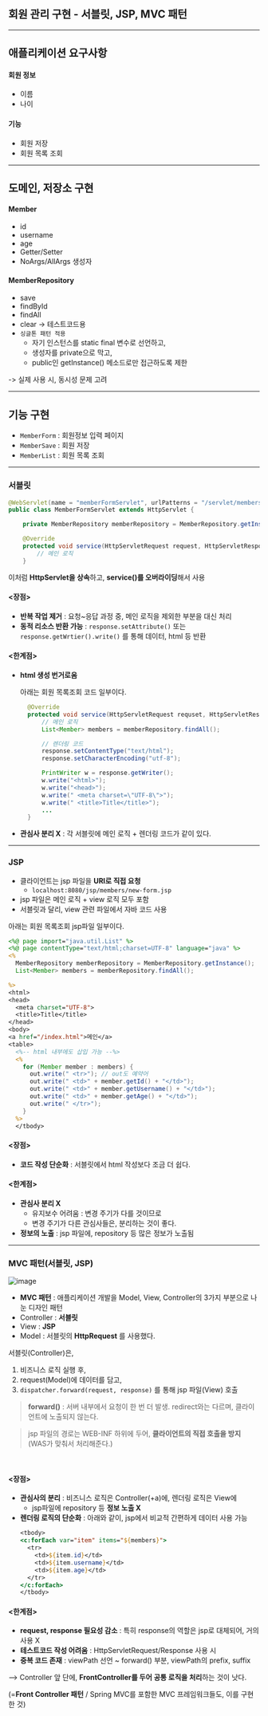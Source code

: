 ## 회원 관리 구현 - 서블릿, JSP, MVC 패턴
---
## 애플리케이션 요구사항
#### 회원 정보
- 이름
- 나이
#### 기능
- 회원 저장
- 회원 목록 조회

---
## 도메인, 저장소 구현

#### Member
- id
- username
- age
- Getter/Setter
- NoArgs/AllArgs 생성자

#### MemberRepository
- save
- findById
- findAll
- clear -> 테스트코드용
- ```싱글톤 패턴 적용```
  - 자기 인스턴스를 static final 변수로 선언하고,
  - 생성자를 private으로 막고,
  - public인 getInstance() 메소드로만 접근하도록 제한

-> 실제 사용 시, 동시성 문제 고려

---
## 기능 구현
- ```MemberForm``` : 회원정보 입력 페이지
- ```MemberSave``` : 회원 저장
- ```MemberList``` : 회원 목록 조회
---

### 서블릿

```java
@WebServlet(name = "memberFormServlet", urlPatterns = "/servlet/members/new-form")
public class MemberFormServlet extends HttpServlet {

    private MemberRepository memberRepository = MemberRepository.getInstance(); // 싱글톤

    @Override
    protected void service(HttpServletRequest request, HttpServletResponse response) throws ServletException, IOException {
        // 메인 로직
    }
```

이처럼 **HttpServlet을 상속**하고, **service()를 오버라이딩**해서 사용

#### <장점>
- **반복 작업 제거** : 요청~응답 과정 중, 메인 로직을 제외한 부분을 대신 처리
- **동적 리소스 반환 가능** : ```response.setAttribute()``` 또는 ```response.getWrtier().write()``` 를 통해 데이터, html 등 반환
#### <한계점>
- **html 생성 번거로움**

  아래는 회원 목록조회 코드 일부이다.
  ```java
    @Override
    protected void service(HttpServletRequest requset, HttpServletResponse response) throws ServletException, IOException {
        // 메인 로직
        List<Member> members = memberRepository.findAll();

        // 렌더링 코드
        response.setContentType("text/html");
        response.setCharacterEncoding("utf-8");

        PrintWriter w = response.getWriter();
        w.write("<html>");
        w.write("<head>");
        w.write(" <meta charset=\"UTF-8\">");
        w.write(" <title>Title</title>");
        ...
    }
  ```
- **관심사 분리 X** : 각 서블릿에 메인 로직 + 렌더링 코드가 같이 있다.
---
### JSP
- 클라이언트는 jsp 파일을 **URI로 직접 요청**
  - ```localhost:8080/jsp/members/new-form.jsp```
- jsp 파일은 메인 로직 + view 로직 모두 포함
- 서블릿과 달리, view 관련 파일에서 자바 코드 사용

아래는 회원 목록조회 jsp파일 일부이다.
```jsp
<%@ page import="java.util.List" %>
<%@ page contentType="text/html;charset=UTF-8" language="java" %>
<%
  MemberRepository memberRepository = MemberRepository.getInstance();
  List<Member> members = memberRepository.findAll();

%>
<html>
<head>
  <meta charset="UTF-8">
  <title>Title</title>
</head>
<body>
<a href="/index.html">메인</a>
<table>
  <%-- html 내부에도 삽입 가능 --%>
  <%
    for (Member member : members) {
      out.write(" <tr>"); // out도 예약어
      out.write(" <td>" + member.getId() + "</td>");
      out.write(" <td>" + member.getUsername() + "</td>");
      out.write(" <td>" + member.getAge() + "</td>");
      out.write(" </tr>");
    }
  %>
  </tbody>
```

#### <장점>
- **코드 작성 단순화** : 서블릿에서 html 작성보다 조금 더 쉽다.
#### <한계점>
- **관심사 분리 X**
  - 유지보수 어려움 : 변경 주기가 다를 것이므로
  - 변경 주기가 다른 관심사들은, 분리하는 것이 좋다.
- **정보의 노출** : jsp 파일에, repository 등 많은 정보가 노출됨

---
### MVC 패턴(서블릿, JSP)
![image](https://github.com/EhighG/23-5-Spring/assets/71206505/dbc39012-e1f8-412d-980d-3c48a28fd986)
- **MVC 패턴** : 애플리케이션 개발을 Model, View, Controller의 3가지 부분으로 나눈 디자인 패턴
- Controller : **서블릿**
- View : **JSP**
- Model : 서블릿의 **HttpRequest**
를 사용했다.

서블릿(Controller)은,
1. 비즈니스 로직 실행 후,
2. request(Model)에 데이터를 담고,
3. ```dispatcher.forward(request, response)``` 를 통해 jsp 파일(View) 호출
> **forward()** : 서버 내부에서 요청이 한 번 더 발생. redirect와는 다르며, 클라이언트에 노출되지 않는다.

> jsp 파일의 경로는 WEB-INF 하위에 두어, **클라이언트의 직접 호출을 방지** (WAS가 맞춰서 처리해준다.)
<br>

#### <장점>
- **관심사의 분리** : 비즈니스 로직은 Controller(+a)에, 렌더링 로직은 View에
  - jsp파일에 repository 등 **정보 노출 X**
- **렌더링 로직의 단순화** : 아래와 같이, jsp에서 비교적 간편하게 데이터 사용 가능
  ```jsp
  <tbody>
  <c:forEach var="item" items="${members}">
    <tr>
      <td>${item.id}</td>
      <td>${item.username}</td>
      <td>${item.age}</td>
    </tr>
  </c:forEach>
  </tbody>
  ```
#### <한계점>
- **request, response 필요성 감소** : 특히 response의 역할은 jsp로 대체되어, 거의 사용 X
- **테스트코드 작성 어려움** : HttpServletRequest/Response 사용 시
- **중복 코드 존재** : viewPath 선언 ~ forward() 부분, viewPath의 prefix, suffix

--> Controller 앞 단에, **FrontController를 두어 공통 로직을 처리**하는 것이 낫다.

(=**Front Controller 패턴** / Spring MVC를 포함한 MVC 프레임워크들도, 이를 구현한 것)
  
